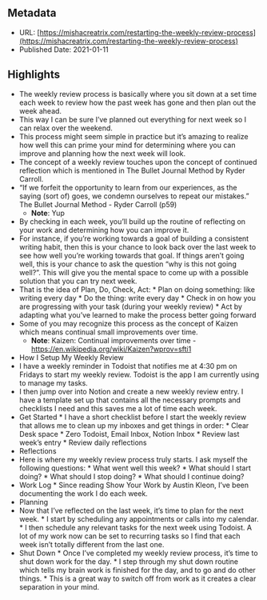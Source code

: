 ## Metadata

* URL: [https://mishacreatrix.com/restarting-the-weekly-review-process](https://mishacreatrix.com/restarting-the-weekly-review-process)
* Published Date: 2021-01-11

## Highlights

* The weekly review process is basically where you sit down at a set time each week to review how the past week has gone and then plan out the week ahead.
* This way I can be sure I’ve planned out everything for next week so I can relax over the weekend.
* This process might seem simple in practice but it’s amazing to realize how well this can prime your mind for determining where you can improve and planning how the next week will look.
* The concept of a weekly review touches upon the concept of continued reflection which is mentioned in The Bullet Journal Method by Ryder Carroll.
* “If we forfeit the opportunity to learn from our experiences, as the saying (sort of) goes, we condemn ourselves to repeat our mistakes.” The Bullet Journal Method - Ryder Carroll (p59)
  * **Note**: Yup
* By checking in each week, you’ll build up the routine of reflecting on your work and determining how you can improve it.
* For instance, if you’re working towards a goal of building a consistent writing habit, then this is your chance to look back over the last week to see how well you’re working towards that goal. If things aren’t going well, this is your chance to ask the question “why is this not going well?”. This will give you the mental space to come up with a possible solution that you can try next week.
* That is the idea of Plan, Do, Check, Act: * Plan on doing something: like writing every day * Do the thing: write every day * Check in on how you are progressing with your task (during your weekly review) * Act by adapting what you’ve learned to make the process better going forward
* Some of you may recognize this process as the concept of Kaizen which means continual small improvements over time.
  * **Note**: Kaizen: Continual improvements over time - https://en.wikipedia.org/wiki/Kaizen?wprov=sfti1
* How I Setup My Weekly Review
* I have a weekly reminder in Todoist that notifies me at 4:30 pm on Fridays to start my weekly review. Todoist is the app I am currently using to manage my tasks.
* I then jump over into Notion and create a new weekly review entry. I have a template set up that contains all the necessary prompts and checklists I need and this saves me a lot of time each week.
* Get Started * I have a short checklist before I start the weekly review that allows me to clean up my inboxes and get things in order: * Clear Desk space * Zero Todoist, Email Inbox, Notion Inbox * Review last week’s entry * Review daily reflections
* Reflections
* Here is where my weekly review process truly starts. I ask myself the following questions: * What went well this week? * What should I start doing? * What should I stop doing? * What should I continue doing?
* Work Log * Since reading Show Your Work by Austin Kleon, I’ve been documenting the work I do each week.
* Planning
* Now that I’ve reflected on the last week, it’s time to plan for the next week. * I start by scheduling any appointments or calls into my calendar. * I then schedule any relevant tasks for the next week using Todoist. A lot of my work now can be set to recurring tasks so I find that each week isn’t totally different from the last one.
* Shut Down * Once I’ve completed my weekly review process, it’s time to shut down work for the day. * I step through my shut down routine which tells my brain work is finished for the day, and to go and do other things. * This is a great way to switch off from work as it creates a clear separation in your mind.

